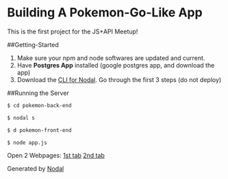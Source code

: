 # Building A Pokemon-Go-Like App

This is the first project for the JS+API Meetup!  

##Getting-Started
1) Make sure your npm and node softwares are updated and current.  
2) Have **Postgres App** installed (google postgres app, and download the app)
3) Download the [CLI for Nodal](https://www.polybit.com/docs/tutorials/getting-started).  Go through the first 3 steps (do not deploy)

##Running the Server
```sh
$ cd pokemon-back-end
```
```sh
$ nodal s
```
```sh
$ d pokemon-front-end
```
```sh
$ node app.js
```

Open 2 Webpages:
[1st tab](http://localhost:9000/pokemonmap.htm)
[2nd tab](http://localhost:3000/pokemon_jsons)

Generated by [Nodal](http://nodaljs.com)
